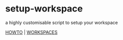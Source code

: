 # setup-workspace

a highly customisable script to setup your workspace

[HOWTO](https://github.com/xNaCly/setup-workspace/blob/master/HOWTO.md) | [WORKSPACES](https://github.com/xNaCly/setup-workspace/blob/master/HOWTO.md#workspace)
